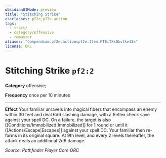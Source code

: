 ```yaml
---
obsidianUIMode: preview
title: "Stitching Strike"
cssclasses: pf2e,pf2e-action
tags:
  - trait/
  - category/offensive
  - remaster
aliases: "Compendium.pf2e.actionspf2e.Item.PTEiTXsObvtke43x"
license: ORC
---
```

# Stitching Strike `pf2:2`

### 

**Category** offensive; 




**Frequency** once per 10 minutes

* * *

**Effect** Your familiar unravels into magical fibers that encompass an enemy within 30 feet and deal 6d6 slashing damage, with a Reflex check save against your spell DC. On a failure, the target is also [[Conditions/Immobilized|Immobilized]] for 1 round or until it [[Actions/Escape|Escapes]] against your spell DC. Your familiar then re-forms in its original square. At 9th level, and every 2 levels thereafter, the attack deals an additional 2d6 damage.

*Source: Pathfinder Player Core*
*ORC*
